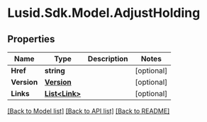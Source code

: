 
# Lusid.Sdk.Model.AdjustHolding

## Properties

Name | Type | Description | Notes
------------ | ------------- | ------------- | -------------
**Href** | **string** |  | [optional] 
**Version** | [**Version**](Version.md) |  | [optional] 
**Links** | [**List&lt;Link&gt;**](Link.md) |  | [optional] 

[[Back to Model list]](../README.md#documentation-for-models)
[[Back to API list]](../README.md#documentation-for-api-endpoints)
[[Back to README]](../README.md)

